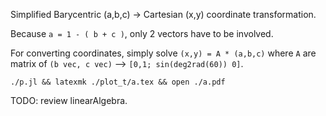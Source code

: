 Simplified Barycentric (a,b,c) -> Cartesian (x,y) coordinate transformation.

Because `a = 1 - ( b + c )`, only 2 vectors have to be involved.

For converting coordinates, simply solve `(x,y) = A * (a,b,c)` where `A` are matrix of `(b vec, c vec)` --> `[0,1; sin(deg2rad(60)) 0]`.

`./p.jl && latexmk ./plot_t/a.tex && open ./a.pdf`

TODO: review linearAlgebra.